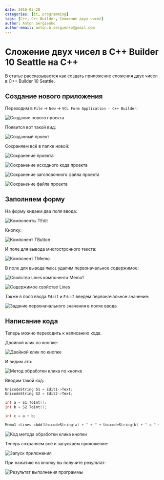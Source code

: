 ```yaml
---
date: 2016-05-28
categories: [it, programming]
tags: [C++, C++ Builder, Сложение двух чисел]
author: Anton Sergienko
author-email: anton.b.sergienko@gmail.com
---
```


# Сложение двух чисел в C++ Builder 10 Seattle на C++

В статье рассказывается как создать приложение сложения двух чисел в C++ Builder 10 Seattle.

## Создание нового приложения

Переходим в `File` → `New` → `VCL Form Application - C++ Builder`:

![Создание нового проекта](img/new-project_01.png)

Появится вот такой вид:

![Созданный проект](img/new-project_02.png)

Сохраняем всё в папке новой:

![Сохранение проекта](img/new-project_03.png)

![Сохранение исходного кода проекта](img/new-project_04.png)

![Сохранение заголовочного файла проекта](img/new-project_05.png)

![Сохранение файла проекта](img/new-project_06.png)

## Заполняем форму

На форму кидаем два поля ввода:

![Компоненты TEdit](img/controls_01.png)

Кнопку:

![Компонент TButton](img/controls_02.png)

И поле для вывода многострочного текста:

![Компонент TMemo](img/controls_03.png)

В поле для вывода `Memo1` удалим первоначальное содержимое:

![Свойство Lines компонента Memo1](img/controls_04.png)

![Содержимое свойство Lines](img/controls_05.png)

Также в поля ввода `Edit1` и `Edit2` введем первоначальное значение:

![Задание первоначального значения в полях ввода](img/controls_06.png)

## Написание кода

Теперь можно переходить к написанию кода.

Двойной клик по кнопке:

![Двойной клик по кнопке](img/click_01.png)

И видим это:

![Метод обработки клика по кнопке](img/click_02.png)

Вводим такой код:

```cpp
UnicodeString S1 = Edit1->Text;
UnicodeString S2 = Edit2->Text;

int a = S1.ToInt();
int b = S2.ToInt();

int c = a + b;

Memo1->Lines->Add(UnicodeString(a) + " + " + UnicodeString(b) + " = " + UnicodeString(c));
```

![Код метода обработки клика кнопки](img/click_03.png)

Теперь сохраняем всё и запускаем приложение:

![Запуск приложения](img/run.png)

При нажатию на кнопку вы получите результат:

![Результат выполнения программы](img/result.png)
